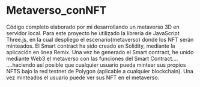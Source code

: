 # Metaverso_conNFT
Código completo elaborado por mi desarrollando un metaverso 3D en servidor local. 
Para este proyecto he utilizado la librería de JavaScript Three.js, en la cual despliego el escenario(metaverso) donde los NFT serán minteados. 
El Smart contract ha sido creado en Solidity, mediante la aplicación en línea Remix. 
Una vez he generado el Smart contract, he unido mediante Web3 el metaverso con las funciones del Smart Contract....
....haciendo así posible que cualquier usuario pueda mintear sus propios NFTS bajo la red testnet de Polygon (aplicable a cualquier blockchain). 
Una vez minteados el usuario puede ver sus NFT en el metaverso. 

